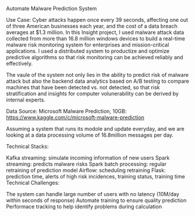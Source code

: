 Automate Malware Prediction System

Use Case: Cyber attacks happen once every 39 seconds, affecting one out of three American businesses each year, and the cost of a data breach averages at $1.3 million. In this Insight project, I used malware attack data collected from more than 16.8 million windows devices to build a real-time malware risk monitoring system for enterprises and mission-critical applications. I used a distributed system to productize and optimize predictive algorithms so that risk monitoring can be achieved reliably and effectively.

The vaule of the system not only lies in the ability to predict risk of malware attack but also the backend data analytics based on A/B testing to compare machines that have been detected vs. not detected, so that risk stratification and insights for computer volunerability can be derived by internal experts.

Data Source: Microsoft Malware Prediction, 10GB: https://www.kaggle.com/c/microsoft-malware-prediction

Assuming a system that runs its modole and update everyday, and we are looking at a data processing volume of 16.8million messages per day.

Technical Stacks:

Kafka streaming: simulate incoming information of new users
Spark streaming: predicts malware risks
Spark batch processing: regular retraining of prediction model
Airflow: scheduling retraining
Flask: prediction time, alerts of high risk incidences, training status, training time
Technical Challenges:

The system can handle large number of users with no latency (10M/day within seconds of response)
Automate training to ensure quality prediction
Performace tracking to help identify problems during calculation
